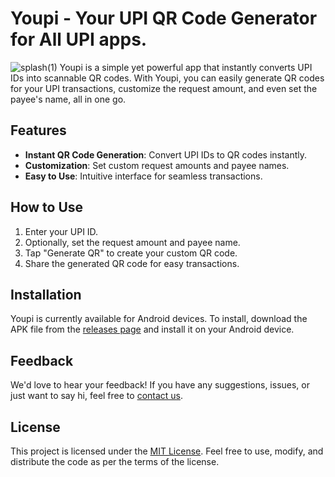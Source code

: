 # Youpi - Your UPI QR Code Generator for All UPI apps.
![splash(1)](https://github.com/user-attachments/assets/2313234a-d3c2-49a3-869f-2d327ec26390)
Youpi is a simple yet powerful app that instantly converts UPI IDs into scannable QR codes. With Youpi, you can easily generate QR codes for your UPI transactions, customize the request amount, and even set the payee's name, all in one go.

## Features

- **Instant QR Code Generation**: Convert UPI IDs to QR codes instantly.
- **Customization**: Set custom request amounts and payee names.
- **Easy to Use**: Intuitive interface for seamless transactions.

## How to Use

1. Enter your UPI ID.
2. Optionally, set the request amount and payee name.
3. Tap "Generate QR" to create your custom QR code.
4. Share the generated QR code for easy transactions.

## Installation

Youpi is currently available for Android devices. To install, download the APK file from the [releases page](https://github.com/ybtheflash/youpi/releases/) and install it on your Android device.

## Feedback

We'd love to hear your feedback! If you have any suggestions, issues, or just want to say hi, feel free to [contact us](mailto:ybtheflash@gmail.com).

## License

This project is licensed under the [MIT License](https://github.com/ybtheflash/youpi/blob/master/LICENSE). Feel free to use, modify, and distribute the code as per the terms of the license.
